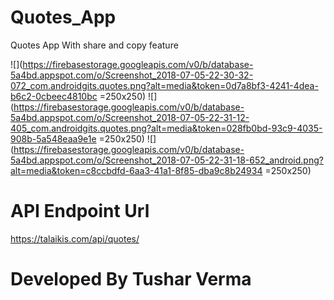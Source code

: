 # Quotes_App
Quotes App With share and copy feature

![](https://firebasestorage.googleapis.com/v0/b/database-5a4bd.appspot.com/o/Screenshot_2018-07-05-22-30-32-072_com.androidgits.quotes.png?alt=media&token=0d7a8bf3-4241-4dea-b6c2-0cbeec4810bc =250x250)
![](https://firebasestorage.googleapis.com/v0/b/database-5a4bd.appspot.com/o/Screenshot_2018-07-05-22-31-12-405_com.androidgits.quotes.png?alt=media&token=028fb0bd-93c9-4035-908b-5a548eaa9e1e =250x250)
![](https://firebasestorage.googleapis.com/v0/b/database-5a4bd.appspot.com/o/Screenshot_2018-07-05-22-31-18-652_android.png?alt=media&token=c8ccbdfd-6aa3-41a1-8f85-dba9c8b24934 =250x250)

# API Endpoint Url
https://talaikis.com/api/quotes/

# Developed By Tushar Verma

